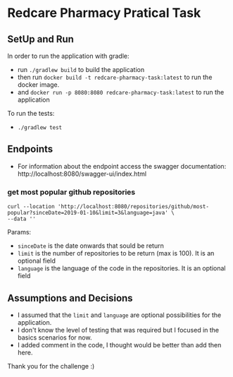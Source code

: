 # Redcare Pharmacy Pratical Task

## SetUp and Run
In order to run the application with gradle: 

- run ```./gradlew build``` to build the application
- then run ```docker build -t redcare-pharmacy-task:latest``` to run the docker image.
- and ```docker run -p 8080:8080 redcare-pharmacy-task:latest``` to run the application

To run the tests: 
- ```./gradlew test```

## Endpoints
- For information about the endpoint access the swagger documentation: http://localhost:8080/swagger-ui/index.html

### get most popular github repositories 
```
curl --location 'http://localhost:8080/repositories/github/most-popular?sinceDate=2019-01-10&limit=3&language=java' \
--data ''
```
Params:
- ```sinceDate``` is the date onwards that sould be return
- ```limit``` is the number of repositories to be return (max is 100). It is an optional field
- ```language``` is the  language of the code in the repositories. It is an optional field

## Assumptions and Decisions
- I assumed that the ```limit``` and ```language``` are optional possibilities for the application.
- I don't know the level of testing that was required but I focused in the basics scenarios for now.
- I added comment in the code, I thought would be better than add then here.

Thank you for the challenge :)
